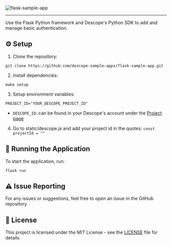 ![flask-sample-app](https://github.com/descope-sample-apps/flask-sample-app/assets/59460685/307e5349-3b6d-4b7d-87d0-5e0a4e63f5e0)

---

Use the Flask Python framework and Descope's Python SDK to add and manage basic authentication.

## ⚙️ Setup

1. Clone the repository:

```
git clone https://github.com/descope-sample-apps/flask-sample-app.git
```

2. Install dependencies:

```
make setup
```

3. Setup environment variables:

```
PROJECT_ID="YOUR_DESCOPE_PROJECT_ID"
```

- ```DESCOPE_ID```: can be found in your Descope's account under the [Project page](https://app.descope.com/settings/project)

4. Go to static/descope.js and add your project id in the quotes: ```const projectId = ""```

## 🔮 Running the Application 

To start the application, run:

```
flask run
```

## ⚠️ Issue Reporting

For any issues or suggestions, feel free to open an issue in the GitHub repository.

## 📜 License

This project is licensed under the MIT License - see the [LICENSE](LICENSE) file for details.
